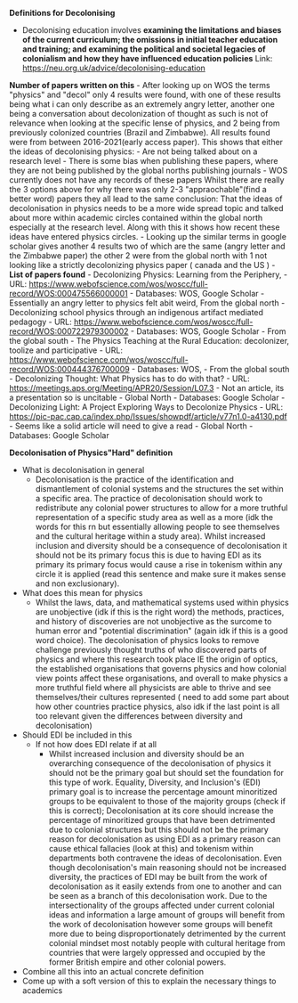 **Definitions for Decolonising**
 - Decolonising education involves **examining the limitations and biases of the current curriculum; the omissions in initial teacher education and training; and examining the political and societal legacies of colonialism and how they have influenced education policies** 
   Link: https://neu.org.uk/advice/decolonising-education
   
**Number of papers written on this**
	- After looking up on WOS the terms "physics" and "decol" only 4 results were found, with one of these results being what i can only describe as an extremely angry letter, another one being a conversation about decolonization of thought as such is not of relevance when looking at the specific lense of physics, and 2 being from previously colonized countries (Brazil and Zimbabwe). 
	  All results found were from between 2016-2021(early access paper).
	  This shows that either the ideas of decolonising physics:
		- Are not being talked about on a research level
		- There is some bias when publishing these papers, where they are not being published by the global norths publishing journals
		- WOS currently does not have any records of these papers
	  Whilst there are really the 3 options above for why there was only 2-3 "appraochable"(find a better word) papers they all lead to the same conclusion:
	  That the ideas of decolonisation in physics needs to be a more wide spread topic and talked about more within academic circles contained within the global north especially at the research level. Along with this it shows how recent these ideas have entered physics circles.
	- Looking up the similar terms in google scholar gives another 4 results two of which are the same (angry letter and the Zimbabwe paper) the other 2 were from the global north with 1 not looking like a strictly decolonizing physics paper ( canada and the US )
	- **List of papers found**
		- Decolonizing  Physics: Learning from the Periphery, 
			- URL: https://www.webofscience.com/wos/woscc/full-record/WOS:000475566000001
			- Databases: WOS, Google Scholar
			- Essentially an angry letter to physics felt abit weird, From the global north
		- Decolonizing  school  physics  through an indigenous artifact mediated pedagogy
			- URL: https://www.webofscience.com/wos/woscc/full-record/WOS:000722979300002
			- Databases: WOS, Google Scholar
			- From the global south
		- The  Physics  Teaching at the Rural Education:  decolonizer, toolize and participative
			- URL: https://www.webofscience.com/wos/woscc/full-record/WOS:000444376700009
			- Databases: WOS, 
			- From the global south
		- Decolonizing Thought: What Physics has to do with that?
			- URL: https://meetings.aps.org/Meeting/APR20/Session/L07.3
			- Not an article, its a presentation so is uncitable
			- Global North
			- Databases: Google Scholar
		- Decolonizing Light: A Project Exploring Ways to Decolonize Physics
			- URL: https://pic-pac.cap.ca/index.php/Issues/showpdf/article/v77n1.0-a4130.pdf
			- Seems like a solid article will need to give a read
			- Global North
			- Databases: Google Scholar
			
**Decolonisation of Physics"Hard" definition**
 - What is decolonisation in general
	 - Decolonisation is the practice of the identification and dismantlement of colonial systems and the structures the set within a specific area. The practice of decolonisation should work to redistribute any colonial power structures to allow for a more truthful representation of a specific study area as well as a more (idk the words for this rn but essentially allowing people to see themselves and the cultural heritage within a study area). Whilst increased inclusion and diversity should be a consequence of decolonisation it should not be its primary focus this is due to having EDI as its primary its primary focus would cause a rise in tokenism within any circle it is applied (read this sentence and make sure it makes sense and non exclusionary).
 - What does this mean for physics
	 - Whilst the laws, data, and mathematical systems used within physics are unobjective (idk if this is the right word) the methods, practices, and history of discoveries are not unobjective as the surcome to human error and "potential discrimination" (again idk if this is a good word choice). The decolonisation of physics looks to remove challenge previously thought truths of who discovered parts of physics and where this research took place IE the origin of optics, the established organisations that governs physics and how colonial view points affect these organisations, and overall to make physics a more truthful field where all physicists are able to thrive and see themselves/their cultures represented ( need to add some part about how other countries practice physics, also idk if the last point is all too relevant given the differences between diversity and decolonisation)
 - Should EDI be included in this
	 - If not how does EDI relate if at all
		 - Whilst increased inclusion and diversity should be an overarching consequence of the decolonisation of physics it should not be the primary goal but should set the foundation for this type of work. Equality, Diversity, and Inclusion's (EDI) primary goal is to increase the percentage amount minoritized groups to be equivalent to those of the majority groups (check if this is correct); Decolonisation at its core should increase the percentage of minoritized groups that have been detrimented due to colonial structures but this should not be the primary reason for decolonisation as using EDI as a primary reason can cause ethical fallacies (look at this) and tokenism within departments both contravene the ideas of decolonisation. Even though decolonisation's main reasoning should not be increased diversity, the practices of EDI may be built from the work of decolonisation as it easily extends from one to another and can be seen as a branch of this decolonisation work. Due to the intersectionality of the groups affected under current colonial ideas and information a large amount of groups will benefit from the work of decolonisation however some groups will benefit more due to being disproportionately detrimented by the current colonial mindset most notably people with cultural heritage from countries that were largely oppressed and occupied by the former British empire and other colonial powers.
- Combine all this into an actual concrete definition
- Come up with a soft version of this to explain the necessary things to academics
